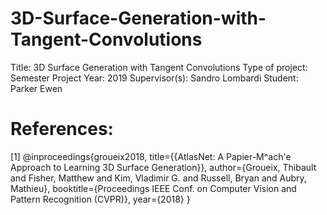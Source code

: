 # 3D-Surface-Generation-with-Tangent-Convolutions

Title: 3D Surface Generation with Tangent Convolutions
Type of project: Semester Project
Year: 2019
Supervisor(s): Sandro Lombardi
Student: Parker Ewen

# References:
[1] 
@inproceedings{groueix2018,
          title={{AtlasNet: A Papier-M\^ach\'e Approach to Learning 3D Surface Generation}},
          author={Groueix, Thibault and Fisher, Matthew and Kim, Vladimir G. and Russell, Bryan and Aubry, Mathieu},
          booktitle={Proceedings IEEE Conf. on Computer Vision and Pattern Recognition (CVPR)},
          year={2018}
        }
